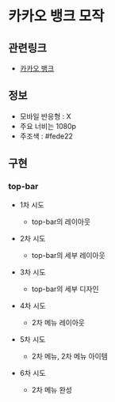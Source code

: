# 카카오 뱅크 모작

## 관련링크

- [카카오 뱅크](https://www.kakaobank.com/)

## 정보

- 모바일 반응형 : X
- 주요 너비는 1080p
- 주조색 : #fede22

## 구현

### top-bar

- 1차 시도

  - top-bar의 레이아웃

- 2차 시도

  - top-bar의 세부 레이아웃

- 3차 시도

  - top-bar의 세부 디자인

- 4차 시도

  - 2차 메뉴 레이아웃

- 5차 시도
  - 2차 메뉴, 2차 메뉴 아이템

- 6차 시도
  - 2차 메뉴 완성